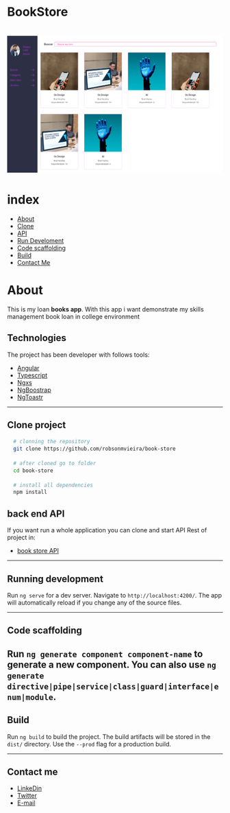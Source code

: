 # BookStore
<h1 align="center">
  <img src="./src/assets/img/cover-prooject.png" />
</h1>
 
# index
- [About](#-About)
- [Clone](#-Clone-project)
- [API](#-back-end-API)
- [Run Develoment](#-Running-development)
- [Code scaffolding](#-Running-development)
- [Build](#-Build)
- [Contact Me](#-Contact-me)

# About

This is my loan **books app**. With this app i want demonstrate my skills management book loan in college environment

## Technologies
 The project has been developer with follows tools: 

 - [Angular](https://angular.io/)
 - [Typescript](https://www.typescriptlang.org/)
 - [Ngxs](https://www.ngxs.io/)
 - [NgBoostrap](https://ng-bootstrap.github.io/#/home)
 - [NgToastr](https://ngx-toastr.vercel.app/)

---
## Clone project

```bash
  # clonning the repository
  git clone https://github.com/robsonmvieira/book-store

  # after cloned go to folder
  cd book-store
  
  # install all dependencies
  npm install

```

## back end API
If you want run a whole application you can clone and start API Rest of project in:
 - [book store API](https://github.com/robsonmvieira/book-store-api) 
---
 ## Running development 

Run `ng serve` for a dev server. Navigate to `http://localhost:4200/`. The app will automatically reload if you change any of the source files.

---
## Code scaffolding

Run `ng generate component component-name` to generate a new component. You can also use `ng generate directive|pipe|service|class|guard|interface|enum|module`.
---
## Build

Run `ng build` to build the project. The build artifacts will be stored in the `dist/` directory. Use the `--prod` flag for a production build.

---
## Contact me

- [LinkeDin](https://www.linkedin.com/in/robsonmaia/)
- [Twitter](https://twitter.com/rmaia15)
- [E-mail](robsonmvieira@gmail.com)
